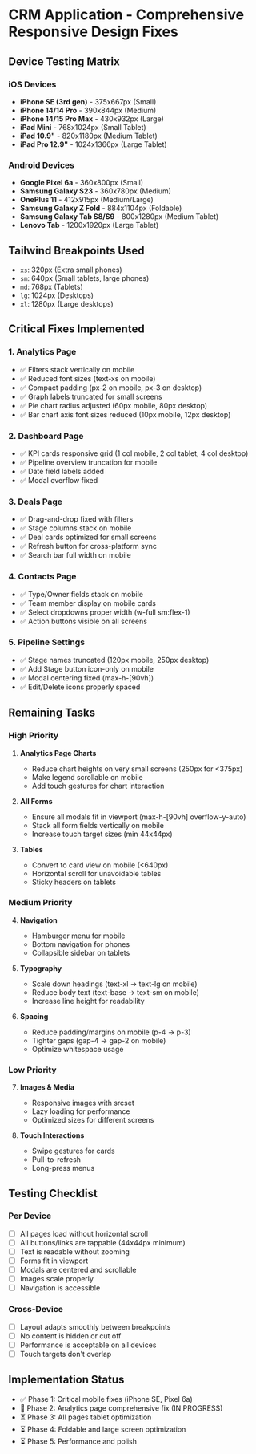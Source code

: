 # CRM Application - Comprehensive Responsive Design Fixes

## Device Testing Matrix

### iOS Devices
- **iPhone SE (3rd gen)** - 375x667px (Small)
- **iPhone 14/14 Pro** - 390x844px (Medium)
- **iPhone 14/15 Pro Max** - 430x932px (Large)
- **iPad Mini** - 768x1024px (Small Tablet)
- **iPad 10.9"** - 820x1180px (Medium Tablet)
- **iPad Pro 12.9"** - 1024x1366px (Large Tablet)

### Android Devices
- **Google Pixel 6a** - 360x800px (Small)
- **Samsung Galaxy S23** - 360x780px (Medium)
- **OnePlus 11** - 412x915px (Medium/Large)
- **Samsung Galaxy Z Fold** - 884x1104px (Foldable)
- **Samsung Galaxy Tab S8/S9** - 800x1280px (Medium Tablet)
- **Lenovo Tab** - 1200x1920px (Large Tablet)

## Tailwind Breakpoints Used
- `xs`: 320px (Extra small phones)
- `sm`: 640px (Small tablets, large phones)
- `md`: 768px (Tablets)
- `lg`: 1024px (Desktops)
- `xl`: 1280px (Large desktops)

## Critical Fixes Implemented

### 1. Analytics Page
- ✅ Filters stack vertically on mobile
- ✅ Reduced font sizes (text-xs on mobile)
- ✅ Compact padding (px-2 on mobile, px-3 on desktop)
- ✅ Graph labels truncated for small screens
- ✅ Pie chart radius adjusted (60px mobile, 80px desktop)
- ✅ Bar chart axis font sizes reduced (10px mobile, 12px desktop)

### 2. Dashboard Page
- ✅ KPI cards responsive grid (1 col mobile, 2 col tablet, 4 col desktop)
- ✅ Pipeline overview truncation for mobile
- ✅ Date field labels added
- ✅ Modal overflow fixed

### 3. Deals Page
- ✅ Drag-and-drop fixed with filters
- ✅ Stage columns stack on mobile
- ✅ Deal cards optimized for small screens
- ✅ Refresh button for cross-platform sync
- ✅ Search bar full width on mobile

### 4. Contacts Page
- ✅ Type/Owner fields stack on mobile
- ✅ Team member display on mobile cards
- ✅ Select dropdowns proper width (w-full sm:flex-1)
- ✅ Action buttons visible on all screens

### 5. Pipeline Settings
- ✅ Stage names truncated (120px mobile, 250px desktop)
- ✅ Add Stage button icon-only on mobile
- ✅ Modal centering fixed (max-h-[90vh])
- ✅ Edit/Delete icons properly spaced

## Remaining Tasks

### High Priority
1. **Analytics Page Charts**
   - Reduce chart heights on very small screens (250px for <375px)
   - Make legend scrollable on mobile
   - Add touch gestures for chart interaction

2. **All Forms**
   - Ensure all modals fit in viewport (max-h-[90vh] overflow-y-auto)
   - Stack all form fields vertically on mobile
   - Increase touch target sizes (min 44x44px)

3. **Tables**
   - Convert to card view on mobile (<640px)
   - Horizontal scroll for unavoidable tables
   - Sticky headers on tablets

### Medium Priority
4. **Navigation**
   - Hamburger menu for mobile
   - Bottom navigation for phones
   - Collapsible sidebar on tablets

5. **Typography**
   - Scale down headings (text-xl → text-lg on mobile)
   - Reduce body text (text-base → text-sm on mobile)
   - Increase line height for readability

6. **Spacing**
   - Reduce padding/margins on mobile (p-4 → p-3)
   - Tighter gaps (gap-4 → gap-2 on mobile)
   - Optimize whitespace usage

### Low Priority
7. **Images & Media**
   - Responsive images with srcset
   - Lazy loading for performance
   - Optimized sizes for different screens

8. **Touch Interactions**
   - Swipe gestures for cards
   - Pull-to-refresh
   - Long-press menus

## Testing Checklist

### Per Device
- [ ] All pages load without horizontal scroll
- [ ] All buttons/links are tappable (44x44px minimum)
- [ ] Text is readable without zooming
- [ ] Forms fit in viewport
- [ ] Modals are centered and scrollable
- [ ] Images scale properly
- [ ] Navigation is accessible

### Cross-Device
- [ ] Layout adapts smoothly between breakpoints
- [ ] No content is hidden or cut off
- [ ] Performance is acceptable on all devices
- [ ] Touch targets don't overlap

## Implementation Status
- ✅ Phase 1: Critical mobile fixes (iPhone SE, Pixel 6a)
- 🔄 Phase 2: Analytics page comprehensive fix (IN PROGRESS)
- ⏳ Phase 3: All pages tablet optimization
- ⏳ Phase 4: Foldable and large screen optimization
- ⏳ Phase 5: Performance and polish
